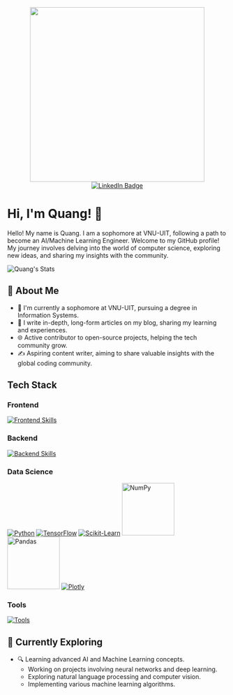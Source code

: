 <div id="header" align="center">
  <img src="https://i.giphy.com/media/v1.Y2lkPTc5MGI3NjExeTA0bXlhamJiNWZrYjRpN3N3ZHZ3bXJnZnZmNmVndzVlbmQ0djhrdCZlcD12MV9pbnRlcm5hbF9naWZfYnlfaWQmY3Q9cw/SHjOSDkKZ18qOHA5B5/giphy.gif" width="400">
  <div id="badges">
    <a href="https://www.linkedin.com/in/minhquang19/">
      <img src="https://img.shields.io/badge/LinkedIn-blue?style=for-the-badge&logo=linkedin&logoColor=white" alt="LinkedIn Badge"/>
    </a>
  </div>
  <img src="https://komarev.com/ghpvc/?username=minquan-alt&style=flat-square&color=blue" alt=""/>
</div>

# Hi, I'm Quang! 👋

Hello! My name is Quang. I am a sophomore at VNU-UIT, following a path to become an AI/Machine Learning Engineer. Welcome to my GitHub profile! My journey involves delving into the world of computer science, exploring new ideas, and sharing my insights with the community.

![Quang's Stats](https://github-readme-stats.vercel.app/api?username=minquan-alt&theme=vue-dark&show_icons=true&hide_border=true&count_private=true)

## 🚀 About Me

- 🔭 I'm currently a sophomore at VNU-UIT, pursuing a degree in Information Systems.
- 📝 I write in-depth, long-form articles on my blog, sharing my learning and experiences.
- 🌐 Active contributor to open-source projects, helping the tech community grow.
- ✍️ Aspiring content writer, aiming to share valuable insights with the global coding community.

## Tech Stack
### Frontend
[![Frontend Skills](https://skillicons.dev/icons?i=html,css,js,jquery,bootstrap)](https://skillicons.dev)

### Backend
[![Backend Skills](https://skillicons.dev/icons?i=nodejs,express,mysql)](https://skillicons.dev)

### Data Science
[![Python](https://skillicons.dev/icons?i=py)](https://skillicons.dev)
[![TensorFlow](https://skillicons.dev/icons?i=tensorflow)](https://skillicons.dev)
[![Scikit-Learn](https://skillicons.dev/icons?i=sklearn)](https://skillicons.dev)
<img src="https://upload.wikimedia.org/wikipedia/commons/3/31/NumPy_logo_2020.svg" alt="NumPy" width="120"/>
<img src="https://upload.wikimedia.org/wikipedia/commons/e/ed/Pandas_logo.svg" alt="Pandas" width="120"/>
[![Plotly](https://skillicons.dev/icons?i=plotly)](https://skillicons.dev)

### Tools
[![Tools](https://skillicons.dev/icons?i=git,docker,linux)](https://skillicons.dev)


## 🌱 Currently Exploring

- 🔍 Learning advanced AI and Machine Learning concepts.
  - Working on projects involving neural networks and deep learning.
  - Exploring natural language processing and computer vision.
  - Implementing various machine learning algorithms.
